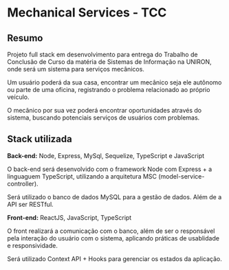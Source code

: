 # Mechanical Services - TCC

## Resumo

Projeto full stack em desenvolvimento para entrega do Trabalho de Conclusão de Curso da matéria de Sistemas de Informação na UNIRON, onde será um sistema para serviços mecânicos.

Um usuário poderá da sua casa, encontrar um mecânico seja ele autônomo ou parte de uma oficina, registrando o problema relacionado ao próprio veículo.

O mecânico por sua vez poderá encontrar oportunidades através do sistema, buscando potenciais serviços de usuários com problemas.

## Stack utilizada

**Back-end:** Node, Express, MySql, Sequelize, TypeScript e JavaScript

O back-end será desenvolvido com o framework Node com Express + a linguaguem TypeScript, utilizando a arquitetura MSC (model-service-controller).

Será utilizado o banco de dados MySQL para a gestão de dados. Além de a API ser RESTful.


**Front-end:** ReactJS, JavaScript, TypeScript

O front realizará a comunicação com o banco, além de ser o responsável pela interação do usuário com o sistema, aplicando práticas de usablidade e responsividade.

Será utilizado Context API + Hooks para gerenciar os estados da aplicação.

